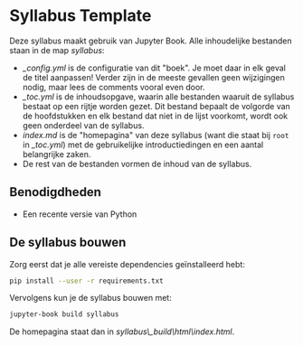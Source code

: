 # Syllabus Template

Deze syllabus maakt gebruik van Jupyter Book. Alle inhoudelijke bestanden staan in de map *syllabus*:

- *_config.yml* is de configuratie van dit "boek". Je moet daar in elk geval de titel aanpassen! Verder zijn in de meeste gevallen geen wijzigingen nodig, maar lees de comments vooral even door.
- *_toc.yml* is de inhoudsopgave, waarin alle bestanden waaruit de syllabus bestaat op een rijtje worden gezet. Dit bestand bepaalt de volgorde van de hoofdstukken en elk bestand dat niet in de lijst voorkomt, wordt ook geen onderdeel van de syllabus.
- *index.md* is de "homepagina" van deze syllabus (want die staat bij `root` in *_toc.yml*) met de gebruikelijke introductiedingen en een aantal belangrijke zaken.
- De rest van de bestanden vormen de inhoud van de syllabus.

## Benodigdheden

- Een recente versie van Python

## De syllabus bouwen

Zorg eerst dat je alle vereiste dependencies geïnstalleerd hebt:

```sh
pip install --user -r requirements.txt
```

Vervolgens kun je de syllabus bouwen met:

```sh
jupyter-book build syllabus
```

De homepagina staat dan in *syllabus\\_build\html\index.html*.
